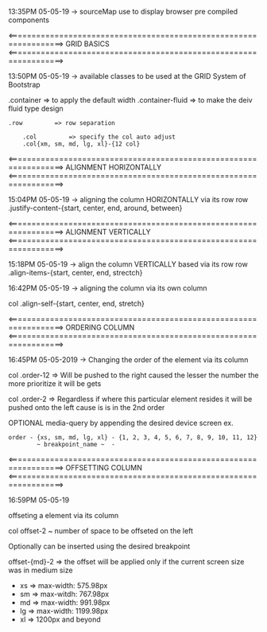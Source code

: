 13:35PM 05-05-19
-> sourceMap use to display browser pre compiled components


<==================================================================>
                    GRID BASICS
<==================================================================>


13:50PM 05-05-19
-> available classes to be used at the GRID System of Bootstrap

.container       => to apply the default width 
.container-fluid => to make the deiv fluid type design

    .row         => row separation

        .col         => specify the col auto adjust
        .col{xm, sm, md, lg, xl}-{12 col}


<==================================================================>
                ALIGNMENT HORIZONTALLY
<==================================================================>


15:04PM 05-05-19
-> aligning the column HORIZONTALLY via its row
row .justify-content-{start, center, end, around, between}


<==================================================================>
                ALIGNMENT VERTICALLY
<==================================================================>


15:18PM 05-05-19
-> align the column VERTICALLY based via its row
row .align-items-{start, center, end, strectch}


16:42PM 05-05-19
-> aligning the column via its own column

col .align-self-{start, center, end, stretch}


<==================================================================>
                    ORDERING COLUMN
<==================================================================>


16:45PM 05-05-2019
-> Changing the order of the element via its column

col .order-12    => Will be pushed to the right caused the lesser the number the more prioritize it will be gets

col .order-2     => Regardless if where this particular element resides it will be pushed onto the left cause is is in the 2nd order

OPTIONAL media-query by appending the desired device screen
ex. 

    order - {xs, sm, md, lg, xl} - {1, 2, 3, 4, 5, 6, 7, 8, 9, 10, 11, 12}
            ~ breakpoint_name ~  - 


<==================================================================>
                    OFFSETTING COLUMN
<==================================================================>


16:59PM 05-05-19

offseting a element via its column

col offset-2
           ~ number of space to be offseted on the left

Optionally can be inserted using the desired breakpoint

offset-{md}-2 => the offset will be applied only if the current screen size was in medium size



- xs => max-width:  575.98px
- sm => max-witdh:  767.98px
- md => max-width:  991.98px
- lg => max-width: 1199.98px
- xl => 1200px and beyond
